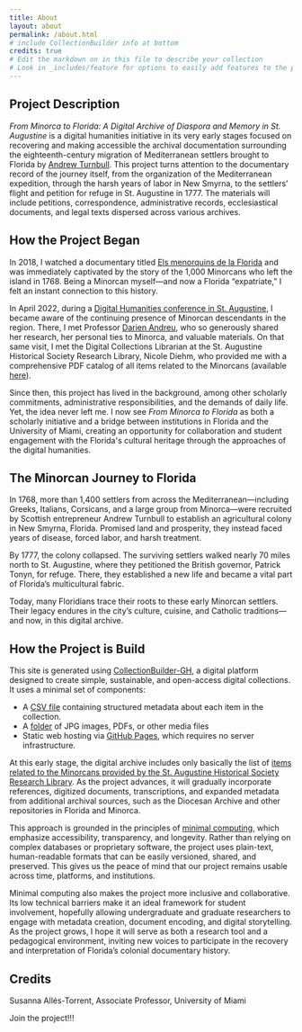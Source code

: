 ```yaml
---
title: About
layout: about
permalink: /about.html
# include CollectionBuilder info at bottom
credits: true
# Edit the markdown on in this file to describe your collection
# Look in _includes/feature for options to easily add features to the page
---
```


## Project Description 

*From Minorca to Florida: A Digital Archive of Diaspora and Memory in St. Augustine* is a digital humanities initiative in its very early stages focused on recovering and making accessible the archival documentation surrounding the eighteenth-century migration of Mediterranean settlers brought to Florida by [Andrew Turnbull](https://en.wikipedia.org/wiki/Andrew_Turnbull_(colonist)). This project turns attention to the documentary record of the journey itself, from the organization of the Mediterranean expedition, through the harsh years of labor in New Smyrna, to the settlers’ flight and petition for refuge in St. Augustine in 1777. The materials will include petitions, correspondence, administrative records, ecclesiastical documents, and legal texts dispersed across various archives. 

## How the Project Began 

In 2018, I watched a documentary titled [Els menorquins de la Florida](https://www.youtube.com/watch?v=T9hOpk4Sf24) and was immediately captivated by the story of the 1,000 Minorcans who left the island in 1768. Being a Minorcan myself—and now a Florida “expatriate,” I felt an instant connection to this history.

In April 2022, during a [Digital Humanities conference in St. Augustine](https://www.fldh.org/fldhconference/), I became aware of the continuing presence of Minorcan descendants in the region. There, I met Professor [Darien Andreu](https://www.flagler.edu/news-events/news/spark-dry-tinder-darien-andreus-enduring-influence-classroom-and-community), who so generously shared her research, her personal ties to Minorca, and valuable materials. On that same visit, I met the Digital Collections Librarian at the St. Augustine Historical Society Research Library, Nicole Diehm, who provided me with a comprehensive PDF catalog of all items related to the Minorcans (available [here](https://staughs.com/wp-content/uploads/2024/01/Minorcan-Resources.pdf)). 

Since then, this project has lived in the background, among other scholarly commitments, administrative responsibilities, and the demands of daily life. Yet, the idea never left me. I now see *From Minorca to Florida* as both a scholarly initiative and a bridge between institutions in Florida and the University of Miami, creating an opportunity for collaboration and student engagement with the Florida's cultural heritage through the approaches of the digital humanities.

## The Minorcan Journey to Florida 

In 1768, more than 1,400 settlers from across the Mediterranean—including Greeks, Italians, Corsicans, and a large group from Minorca—were recruited by Scottish entrepreneur Andrew Turnbull to establish an agricultural colony in New Smyrna, Florida. Promised land and prosperity, they instead faced years of disease, forced labor, and harsh treatment.

By 1777, the colony collapsed. The surviving settlers walked nearly 70 miles north to St. Augustine, where they petitioned the British governor, Patrick Tonyn, for refuge. There, they established a new life and became a vital part of Florida’s multicultural fabric.

Today, many Floridians trace their roots to these early Minorcan settlers. Their legacy endures in the city’s culture, cuisine, and Catholic traditions—and now, in this digital archive.

## How the Project is Build 

This site is generated using [CollectionBuilder-GH](https://collectionbuilding.github.io/gh/), a digital platform designed to create simple, sustainable, and open-access digital collections. It uses a minimal set of components:

- A [CSV file](https://github.com/dh-miami/minorcans_demo/blob/main/_data/minorcans_demo.csv) containing structured metadata about each item in the collection. 
- A [folder](https://github.com/dh-miami/minorcans_demo/tree/main/objects) of JPG images, PDFs, or other media files
- Static web hosting via [GitHub Pages](https://github.com/dh-miami/minorcans_demo/tree/main/objects), which requires no server infrastructure. 

At this early stage, the digital archive includes only basically the list of [items related to the Minorcans provided by the St. Augustine Historical Society Research Library](https://staughs.com/wp-content/uploads/2024/01/Minorcan-Resources.pdf). As the project advances, it will gradually incorporate references, digitized documents, transcriptions, and expanded metadata from additional archival sources, such as the Diocesan Archive and other repositories in Florida and Minorca.

This approach is grounded in the principles of [minimal computing](https://go-dh.github.io/mincomp/about/), which emphasize accessibility, transparency, and longevity. Rather than relying on complex databases or proprietary software, the project uses plain-text, human-readable formats that can be easily versioned, shared, and preserved. This gives us the peace of mind that our project remains usable across time, platforms, and institutions.

Minimal computing also makes the project more inclusive and collaborative. Its low technical barriers make it an ideal framework for student involvement, hopefully allowing undergraduate and graduate researchers to engage with metadata creation, document encoding, and digital storytelling. As the project grows, I hope it will serve as both a research tool and a pedagogical environment, inviting new voices to participate in the recovery and interpretation of Florida’s colonial documentary history.

## Credits 

Susanna Allés-Torrent, Associate Professor, University of Miami 

Join the project!!! 
